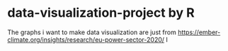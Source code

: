 # data-visualization-project by R
The graphs i want to make data visualization are  just from  https://ember-climate.org/insights/research/eu-power-sector-2020/
I 
